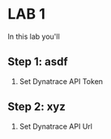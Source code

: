 # LAB 1

In this lab you'll 

## Step 1: asdf
1. Set Dynatrace API Token

## Step 2: xyz
1. Set Dynatrace API Url
